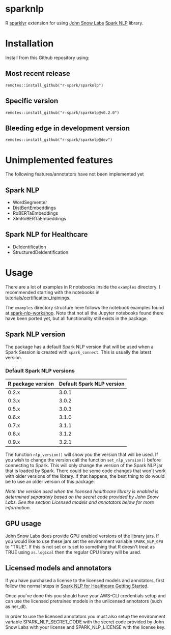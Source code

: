 
# sparknlp

<!-- badges: start -->
<!-- badges: end -->

R [sparklyr](https://sparklyr.ai/) extension for using [John Snow Labs](https://www.johnsnowlabs.com/) 
[Spark NLP](https://www.johnsnowlabs.com/spark-nlp) library.

# Installation
Install from this Github repository using:

## Most recent release
```
remotes::install_github("r-spark/sparknlp")
```

## Specific version
```
remotes::install_github("r-spark/sparknlp@v0.2.0")
```

## Bleeding edge in development version
```
remotes::install_github("r-spark/sparknlp@dev")
```

# Unimplemented features
The following features/annotators have not been implemented yet

## Spark NLP
* WordSegmenter
* DistBertEmbeddings
* RoBERTaEmbeddings
* XlmRoBERTaEmbeddings

## Spark NLP for Healthcare
* DeIdentification
* StructuredDeIdentification


# Usage
There are a lot of examples in R notebooks inside the `examples` directory. I recommended starting with the 
notebooks in [tutorials/certification_trainings](https://github.com/r-spark/sparknlp/tree/master/examples/tutorials/certification_trainings).

The `examples` directory structure here follows the notebook examples found at
[spark-nlp-workshop](https://github.com/JohnSnowLabs/spark-nlp-workshop).
Note that not all the Jupyter notebooks found there have been ported yet, but all functionality still exists in the 
package.

## Spark NLP version
The package has a default Spark NLP version that will be used when a Spark Session 
is created with `spark_connect`. This is usually the latest version. 

### Default Spark NLP versions

| R package version | Default Spark NLP version |
|-------------------|-------------------|
| 0.2.x | 3.0.1 |
| 0.3.x | 3.0.2 |
| 0.5.x | 3.0.3 |
| 0.6.x | 3.1.0 |
| 0.7.x | 3.1.1 |
| 0.8.x | 3.1.2 |
| 0.9.x | 3.2.1 |

The function `nlp_version()`
will show you the version that will be used. If you wish to change the version call 
the function `set_nlp_version()` before connecting to Spark. This will only change the
version of the Spark NLP jar that is loaded by Spark. There could be some code changes
that won't work with older versions of the library. If that happens, the best thing to
do would be to use an older version of this package.

*Note: the version used when the licensed healthcare library is enabled is determined
separately based on the secret code provided by John Snow Labs. See the section Licensed
models and annotators below for more information.*

## GPU usage
John Snow Labs does provide GPU enabled versions of the library jars. If you would like
to use these jars set the environment variable `SPARK_NLP_GPU` to "TRUE". If this 
is not set or is set to something that R doesn't treat as TRUE using `as.logical` then
the regular CPU library will be used.

## Licensed models and annotators
If you have purchased a license to the licensed models and annotators, first follow the 
normal steps in [Spark NLP for Healthcare Getting Started](https://nlp.johnsnowlabs.com/docs/en/licensed_install#install-spark-nlp-for-healthcare).

Once you've done this you should have your AWS-CLI credentials setup and can use the 
licensed pretrained models in the unlicensed annotators (such as ner_dl).

In order to use the licensed annotators you must also setup the environment variable
SPARK_NLP_SECRET_CODE with the secret code provided by John Snow Labs with your
license and SPARK_NLP_LICENSE with the license key.
